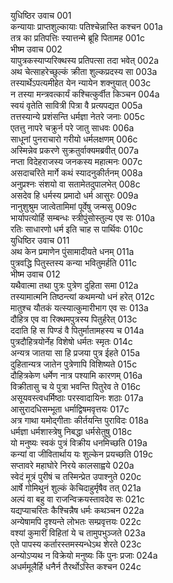 युधिष्ठिर उवाच	001  
कन्यायाः प्राप्तशुल्कायाः पतिश्चेन्नास्ति कश्चन	001a  
तत्र का प्रतिपत्तिः स्यात्तन्मे ब्रूहि पितामह	001c  
भीष्म उवाच	002  
यापुत्रकस्याप्यरिक्थस्य प्रतिपत्सा तदा भवेत्	002a  
अथ चेत्साहरेच्छुल्कं क्रीता शुल्कप्रदस्य सा	003a  
तस्यार्थेऽपत्यमीहेत येन न्यायेन शक्नुयात्	003c  
न तस्या मन्त्रवत्कार्यं कश्चित्कुर्वीत किञ्चन	004a  
स्वयं वृतेति सावित्री पित्रा वै प्रत्यपद्यत	005a  
तत्तस्यान्ये प्रशंसन्ति धर्मज्ञा नेतरे जनाः	005c  
एतत्तु नापरे चक्रुर्न परे जातु साधवः	006a  
साधूनां पुनराचारो गरीयो धर्मलक्षणम्	006c  
अस्मिन्नेव प्रकरणे सुक्रतुर्वाक्यमब्रवीत्	007a  
नप्ता विदेहराजस्य जनकस्य महात्मनः	007c  
असदाचरिते मार्गे कथं स्यादनुकीर्तनम्	008a  
अनुप्रश्नः संशयो वा सतामेतदुपालभेत्	008c  
असदेव हि धर्मस्य प्रमादो धर्म आसुरः	009a  
नानुशुश्रुम जात्वेतामिमां पूर्वेषु जन्मसु	009c  
भार्यापत्योर्हि सम्बन्धः स्त्रीपुंसोस्तुल्य एव सः	010a  
रतिः साधारणो धर्म इति चाह स पार्थिवः	010c  
युधिष्ठिर उवाच	011  
अथ केन प्रमाणेन पुंसामादीयते धनम्	011a  
पुत्रवद्धि पितुस्तस्य कन्या भवितुमर्हति	011c  
भीष्म उवाच	012  
यथैवात्मा तथा पुत्रः पुत्रेण दुहिता समा	012a  
तस्यामात्मनि तिष्ठन्त्यां कथमन्यो धनं हरेत्	012c  
मातुश्च यौतकं यत्स्यात्कुमारीभाग एव सः	013a  
दौहित्र एव वा रिक्थमपुत्रस्य पितुर्हरेत्	013c  
ददाति हि स पिण्डं वै पितुर्मातामहस्य च	014a  
पुत्रदौहित्रयोर्नेह विशेषो धर्मतः स्मृतः	014c  
अन्यत्र जातया सा हि प्रजया पुत्र ईहते	015a  
दुहितान्यत्र जातेन पुत्रेणापि विशिष्यते	015c  
दौहित्रकेण धर्मेण नात्र पश्यामि कारणम्	016a  
विक्रीतासु च ये पुत्रा भवन्ति पितुरेव ते	016c  
असूयवस्त्वधर्मिष्ठाः परस्वादायिनः शठाः	017a  
आसुरादधिसम्भूता धर्माद्विषमवृत्तयः	017c  
अत्र गाथा यमोद्गीताः कीर्तयन्ति पुराविदः	018a  
धर्मज्ञा धर्मशास्त्रेषु निबद्धा धर्मसेतुषु	018c  
यो मनुष्यः स्वकं पुत्रं विक्रीय धनमिच्छति	019a  
कन्यां वा जीवितार्थाय यः शुल्केन प्रयच्छति	019c  
सप्तावरे महाघोरे निरये कालसाह्वये	020a  
स्वेदं मूत्रं पुरीषं च तस्मिन्प्रेत उपाश्नुते	020c  
आर्षे गोमिथुनं शुल्कं केचिदाहुर्मृषैव तत्	021a  
अल्पं वा बहु वा राजन्विक्रयस्तावदेव सः	021c  
यद्यप्याचरितः कैश्चिन्नैष धर्मः कथञ्चन	022a  
अन्येषामपि दृश्यन्ते लोभतः सम्प्रवृत्तयः	022c  
वश्यां कुमारीं विहितां ये च तामुपभुञ्जते	023a  
एते पापस्य कर्तारस्तमस्यन्धेऽथ शेरते	023c  
अन्योऽप्यथ न विक्रेयो मनुष्यः किं पुनः प्रजाः	024a  
अधर्ममूलैर्हि धनैर्न तैरर्थोऽस्ति कश्चन	024c  
